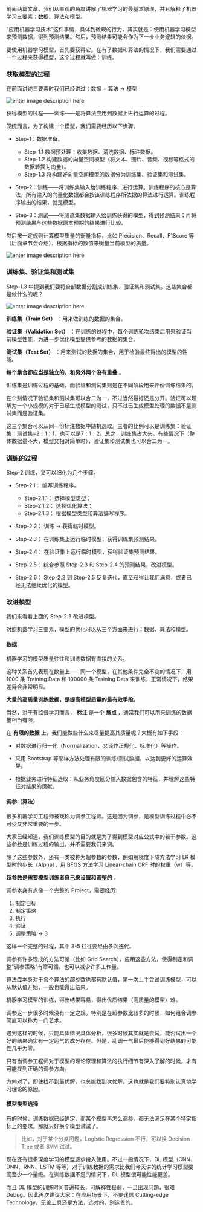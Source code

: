 前面两篇文章，我们从直观的角度讲解了机器学习的最基本原理，并且解释了机器学习三要素：数据、算法和模型。

“应用机器学习技术”这件事情，具体到微观的行为，其实就是：使用机器学习模型来预测数据，得到预测结果。然后，预测结果可能会作为下一步业务逻辑的依据。

要使用机器学习模型，首先要获得它。在有了数据和算法的情况下，我们需要通过一个过程来获得模型，这个过程就叫做：训练。

### 获取模型的过程

在前面讲述三要素时我们已经讲过：数据 + 算法 => 模型

![enter image description
here](http://images.gitbook.cn/7d7dd2f0-412a-11e8-b7c9-8f96a2786b61)

获得模型的过程——训练——是将算法应用到数据上进行运算的过程。

笼统而言，为了构建一个模型，我们需要经历以下步骤。

  * Step-1：数据准备。

    * Step-1.1 数据预处理：收集数据、清洗数据、标注数据。
    * Step-1.2 构建数据的向量空间模型（将文本、图片、音频、视频等格式的数据转换为向量）。
    * Step-1.3 将构建好向量空间模型的数据分为训练集、验证集和测试集。
  * Step-2：训练——将训练集输入给训练程序，进行运算。训练程序的核心是算法，所有输入的向量化数据都会按该训练程序所依据的算法进行运算。训练程序输出的结果，就是模型。

  * Step-3：测试——将测试集数据输入给训练获得的模型，得到预测结果；再将预测结果与这些数据原本预期的结果进行比较。

然后按一定规则计算模型质量的衡量指标，比如 Precision、Recall、F1Score 等（后面章节会介绍），根据指标的数值来衡量当前模型的质量。

![enter image description
here](http://images.gitbook.cn/9e796d70-412a-11e8-9400-e58dd8b35d1f)

### 训练集、验证集和测试集

Step-1.3 中提到我们要将全部数据分割成训练集、验证集和测试集。这些集合都是做什么的呢？

![enter image description
here](http://images.gitbook.cn/ed1cffe0-412b-11e8-9400-e58dd8b35d1f)

**训练集（Train Set）** ：用来做训练的数据的集合。

**验证集（Validation Set）** ：在训练的过程中，每个训练轮次结束后用来验证当前模型性能，为进一步优化模型提供参考的数据的集合。

**测试集（Test Set）** ：用来测试的数据的集合，用于检验最终得出的模型的性能。

**每个集合都应当是独立的，和另外两个没有重叠** 。

训练集是训练过程的基础，而验证和测试集则是在不同阶段用来评价训练结果的。

在个别情况下验证集和测试集可以合二为一，不过当然最好还是分开。验证可以理解为一个小规模的对于已经生成模型的测试，只不过已生成模型处理的数据不是测试集而是验证集。

这三个集合可以从同一份标注数据中随机选取。三者的比例可以是训练集：验证集：测试集=2：1：1，也可以是7：1：2。总之，训练集占大头。有些情况下（整体数据量不大，模型又相对简单时），验证集和测试集也可以合二为一。

### 训练的过程

Step-2 训练，又可以细化为几个步骤。

  * Step-2.1： 编写训练程序。

    * Step-2.1.1： 选择模型类型；
    * Step-2.1.2： 选择优化算法；
    * Step-2.1.3： 根据模型类型和算法编写程序。
  * Step-2.2： 训练 -> 获得临时模型。

  * Step-2.3： 在训练集上运行临时模型，获得训练集预测结果。

  * Step-2.4： 在验证集上运行临时模型，获得验证集预测结果。

  * Step-2.5： 综合参照 Step-2.3 和 Step-2.4 的预测结果，改进模型。

  * Step-2.6： Step-2.2 到 Step-2.5 反复迭代，直至获得让我们满意，或者已经无法继续优化的模型。

### 改进模型

我们来看看上面的 Step-2.5 改进模型。

对照机器学习三要素，模型的优化可以从三个方面来进行：数据、算法和模型。

#### 数据

机器学习的模型质量往往和训练数据有直接的关系。

这种关系首先表现在数量上——同一个模型，在其他条件完全不变的情况下，用 1000 条 Training Data 和 100000 条 Training
Data 来训练，正常情况下，结果差异会非常明显。

**大量的高质量训练数据，是提高模型质量的最有效手段。**

当然，对于有监督学习而言， **标注** 是一个 **痛点** ，通常我们可以用来训练的数据量相当有限。

在 **有限的数据** 上，我们能做些什么来尽量提高其质量呢？大概有如下手段：

  * 对数据进行归一化（Normalization，又译作正规化、标准化）等操作。

  * 采用 Bootstrap 等采样方法处理有限的训练/测试数据，以达到更好的运算效果。

  * 根据业务进行特征选取：从业务角度区分输入数据包含的特征，并理解这些特征对结果的贡献。

#### 调参（算法）

很多机器学习工程师被戏称为调参工程师。这是因为调参，是模型训练过程中必不可少又非常重要的一步。

大家已经知道，我们训练模型的目的就是为了得到模型对应公式中的若干参数。这些参数是训练过程的输出，并不需要我们来调。

除了这些参数外，还有一类被称为超参数的参数，例如用梯度下降方法学习 LR 模型时的步长（Alpha），用 BFGS 方法学习 Linear-chain
CRF 时的权重（w）等。

**超参数是需要模型训练者自己来设置和调整的** 。

调参本身有点像一个完整的 Project，需要经历:

  1. 制定目标
  2. 制定策略
  3. 执行
  4. 验证
  5. 调整策略 -> 3

这样一个完整的过程，其中 3-5 往往要经由多次迭代。

调参有许多现成的方法可循（比如 Grid Search），应用这些方法，使得制定和调整“调参策略”有章可循，也可以减少许多工作量。

算法库本身对于各个算法的超参数也都有默认值，第一次上手尝试训练模型，可以从默认值开始，一般也能得出结果。

机器学习模型的训练，得出结果容易，得出优质结果（高质量的模型）难。

调参这一步很多时候没有一定之规。特别是在超参数比较多的时候，如何组合调参简直可以称为一门艺术。

遇到这样的时候，只能具体情况具体分析，很多时候其实就是尝试，能否试出一个好的结果确实有一定运气的成分存在。但是，乱调一气最后能够得到好结果的可能性几乎为零。

只有当调参工程师对于模型的理论原理和算法的执行细节有深入了解的时候，才有可能找到正确的调参方向。

方向对了，即使找不到最优解，也总能找到次优解。这也就是我们要特别认真地学习理论的原因。

#### 模型类型选择

有的时候，训练数据已经确定，而某个模型再怎么调参，都无法满足在某个特定指标上的要求。那就只好换个模型试试了。

> 比如，对于某个分类问题，Logistic Regression 不行，可以换 Decision Tree 或者 SVM 试试。

现在还有很多深度学习的模型逐步投入使用。不过一般情况下，DL 模型（CNN、DNN、RNN、LSTM
等等）对于训练数据的需求比我们今天讲的统计学习模型要高至少一个量级。在训练数据不足的情况下，DL 模型很可能性能更差。

而且 DL 模型的训练时间普遍较长，可解释性极弱，一旦出现问题，很难 Debug。因此再次建议大家：在应用场景下，不要迷信 Cutting-edge
Technology，无论工具还是方法，选对的，别选贵的。


